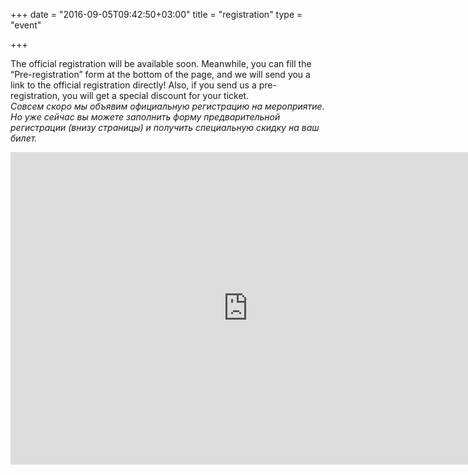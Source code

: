 +++
date = "2016-09-05T09:42:50+03:00"
title = "registration"
type = "event"


+++

<div style="width:100%; text-align:left;">

The official registration will be available soon. Meanwhile, you can fill the “Pre-registration” form at the bottom of the page, and we will send you a link to the official registration directly! Also, if you send us a pre-registration, you will get a special discount for your ticket.
<br>
<em>Совсем скоро мы объявим официальную регистрацию на мероприятие. Но уже сейчас вы можете заполнить форму предварительной регистрации (внизу страницы) и получить специальную скидку на ваш билет. </em>
<iframe src="https://docs.google.com/forms/d/e/1FAIpQLSc4NDAHlaQR2Djk-YOeDpkZmYHLQBzJmKUG3R2WN-IbkDJmeg/viewform?embedded=true" width="760" height="500" frameborder="0" marginheight="0" marginwidth="0">Loading...</iframe>
</div></div>
</div>

